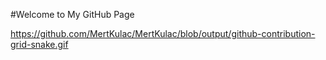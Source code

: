 #Welcome to My GitHub Page 

https://github.com/MertKulac/MertKulac/blob/output/github-contribution-grid-snake.gif

